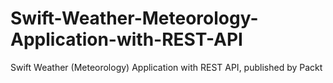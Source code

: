 # Swift-Weather-Meteorology-Application-with-REST-API
Swift Weather (Meteorology) Application with REST API, published by Packt
